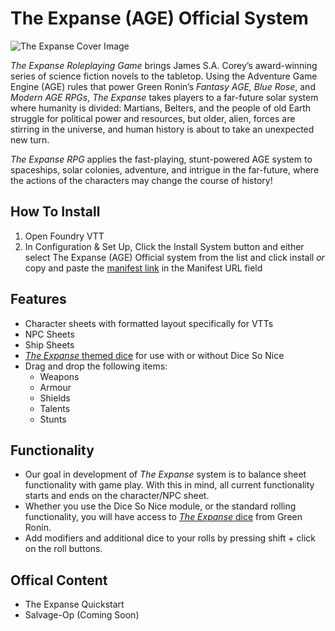 # The Expanse (AGE) Official System

![The Expanse Cover Image](https://cdn.shopify.com/s/files/1/0235/5929/products/GRR6601_600_1024x1024.jpg?v=1551720277)

*The Expanse Roleplaying Game* brings James S.A. Corey’s award-winning series of science fiction novels to the tabletop. Using the Adventure Game Engine (AGE) rules that power Green Ronin’s *Fantasy AGE, Blue Rose*, and *Modern AGE RPGs*, *The Expanse* takes players to a far-future solar system where humanity is divided: Martians, Belters, and the people of old Earth struggle for political power and resources, but older, alien, forces are stirring in the universe, and human history is about to take an unexpected new turn.

*The Expanse RPG* applies the fast-playing, stunt-powered AGE system to spaceships, solar colonies, adventure, and intrigue in the far-future, where the actions of the characters may change the course of history!

## How To Install
1. Open Foundry VTT
2. In Configuration & Set Up, Click the Install System button and either select The Expanse (AGE) Official system from the list and click install 
*or*
copy and paste the [manifest link](https://raw.githubusercontent.com/Foxfyre/expanse/main/system.json) in the Manifest URL field

## Features
- Character sheets with formatted layout specifically for VTTs
- NPC Sheets
- Ship Sheets
- [*The Expanse* themed dice](https://greenroninstore.com/collections/the-expanse-rpg/products/the-expanse-rpg-dice-set) for use with or without Dice So Nice
- Drag and drop the following items: 
  - Weapons
  - Armour
  - Shields
  - Talents
  - Stunts

## Functionality
- Our goal in development of *The Expanse* system is to balance sheet functionality with game play. With this in mind, all current functionality starts and ends on the character/NPC sheet. 
- Whether you use the Dice So Nice module, or the standard rolling functionality, you will have access to [*The Expanse* dice](https://greenroninstore.com/collections/the-expanse-rpg/products/the-expanse-rpg-dice-set) from Green Ronin.
- Add modifiers and additional dice to your rolls by pressing shift  + click on the roll buttons. 


## Offical Content
- The Expanse Quickstart
- Salvage-Op (Coming Soon)
